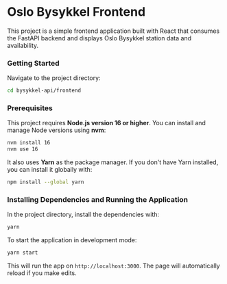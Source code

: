 # Oslo Bysykkel Frontend

This project is a simple frontend application built with React that consumes the FastAPI backend and displays Oslo Bysykkel station data and availability.

### Getting Started

Navigate to the project directory:

```bash
cd bysykkel-api/frontend
```

### Prerequisites

This project requires **Node.js version 16 or higher**. You can install and manage Node versions using **nvm**:

```bash
nvm install 16
nvm use 16
```

It also uses **Yarn** as the package manager. If you don't have Yarn installed, you can install it globally with:

```bash
npm install --global yarn
```

### Installing Dependencies and Running the Application

In the project directory, install the dependencies with:

```bash
yarn
```

To start the application in development mode:

```bash
yarn start
```

This will run the app on `http://localhost:3000`. The page will automatically reload if you make edits.
